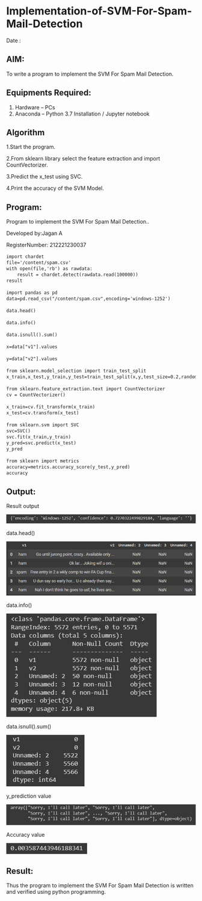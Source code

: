 # Implementation-of-SVM-For-Spam-Mail-Detection

Date : 

## AIM:
To write a program to implement the SVM For Spam Mail Detection.

## Equipments Required:
1. Hardware – PCs
2. Anaconda – Python 3.7 Installation / Jupyter notebook

## Algorithm
1.Start the program.

2.From sklearn library select the feature extraction and import CountVectorizer.

3.Predict the x_test using SVC.

4.Print the accuracy of the SVM Model.

## Program:

Program to implement the SVM For Spam Mail Detection..

Developed by:Jagan A

RegisterNumber: 212221230037
```
import chardet
file='/content/spam.csv'
with open(file,'rb') as rawdata:
    result = chardet.detect(rawdata.read(100000))
result

import pandas as pd
data=pd.read_csv("/content/spam.csv",encoding='windows-1252')

data.head()

data.info()

data.isnull().sum()

x=data["v1"].values

y=data["v2"].values

from sklearn.model_selection import train_test_split
x_train,x_test,y_train,y_test=train_test_split(x,y,test_size=0.2,random_state=0)

from sklearn.feature_extraction.text import CountVectorizer
cv = CountVectorizer()

x_train=cv.fit_transform(x_train)
x_test=cv.transform(x_test)

from sklearn.svm import SVC
svc=SVC()
svc.fit(x_train,y_train)
y_pred=svc.predict(x_test)
y_pred

from sklearn import metrics 
accuracy=metrics.accuracy_score(y_test,y_pred)
accuracy
```

## Output:

Result output

![](https://github.com/KATHIR1611/Implementation-of-SVM-For-Spam-Mail-Detection/blob/main/jk%206.png)

data.head()

![](https://github.com/KATHIR1611/Implementation-of-SVM-For-Spam-Mail-Detection/blob/main/jk%201.png)

data.info()

![](https://github.com/KATHIR1611/Implementation-of-SVM-For-Spam-Mail-Detection/blob/main/jk%202.png)

data.isnull().sum()

![](https://github.com/KATHIR1611/Implementation-of-SVM-For-Spam-Mail-Detection/blob/main/jk%203.png)

y_prediction value

![](https://github.com/KATHIR1611/Implementation-of-SVM-For-Spam-Mail-Detection/blob/main/jk%204.png)

Accuracy value

![](https://github.com/KATHIR1611/Implementation-of-SVM-For-Spam-Mail-Detection/blob/main/jk%205.png)


## Result:
Thus the program to implement the SVM For Spam Mail Detection is written and verified using python programming.
